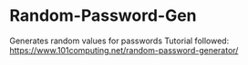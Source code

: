 # Random-Password-Gen
 Generates random values for passwords
Tutorial followed:
https://www.101computing.net/random-password-generator/